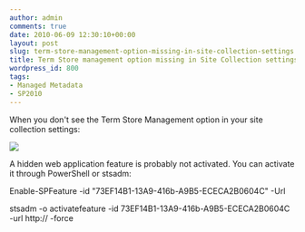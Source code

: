 ```yaml
---
author: admin
comments: true
date: 2010-06-09 12:30:10+00:00
layout: post
slug: term-store-management-option-missing-in-site-collection-settings
title: Term Store management option missing in Site Collection settings
wordpress_id: 800
tags:
- Managed Metadata
- SP2010
---
```


When you don't see the Term Store Management option in your site collection settings:

[![](http://blog.petergerritsen.nl/wp-content/uploads/2010/06/Term-Store-Management-option-300x224.png)](http://blog.petergerritsen.nl/wp-content/uploads/2010/06/Term-Store-Management-option.png)

A hidden web application feature is probably not activated. You can activate it through PowerShell or stsadm:

Enable-SPFeature -id "73EF14B1-13A9-416b-A9B5-ECECA2B0604C" -Url <Site-URL>

stsadm -o activatefeature -id 73EF14B1-13A9-416b-A9B5-ECECA2B0604C -url http://<url> -force
